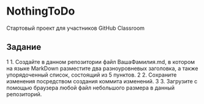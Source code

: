 # NothingToDo
Стартовый проект для участников GitHub Classroom

## Задание 

1 1. Создайте в данном репозитории файл ВашаФамилия.md, в котором на языке MarkDown разместите два разноуровневых заголовка,
а также упорядоченный список, состоящий из 5 пунктов.
2 2. Сохраните изменения посредством создания коммита изменений.
3 3. Загрузите с помощью браузера любой файл небольшого размера в данный репозиторий.
